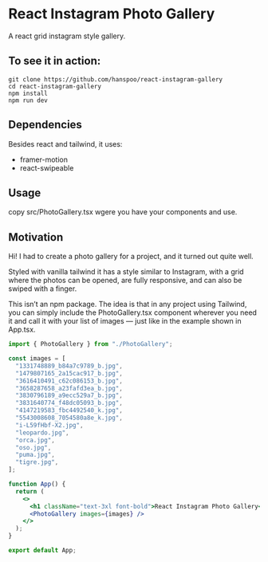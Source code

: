 # React Instagram Photo Gallery

A react grid instagram style gallery.

## To see it in action:

```
git clone https://github.com/hanspoo/react-instagram-gallery
cd react-instagram-gallery
npm install
npm run dev
```

## Dependencies

Besides react and tailwind, it uses:

- framer-motion
- react-swipeable

## Usage

copy src/PhotoGallery.tsx wgere you have your components and use.

## Motivation

Hi! I had to create a photo gallery for a project, and it turned out quite well.

Styled with vanilla tailwind it has a style similar to Instagram, with a grid where the photos can be opened, are fully responsive, and can also be swiped with a finger.

This isn’t an npm package. The idea is that in any project using Tailwind, you can simply include the PhotoGallery.tsx component wherever you need it and call it with your list of images — just like in the example shown in App.tsx.

```jsx
import { PhotoGallery } from "./PhotoGallery";

const images = [
  "1331748889_b84a7c9789_b.jpg",
  "1479807165_2a15cac917_b.jpg",
  "3616410491_c62c086153_b.jpg",
  "3658287658_a23fafd3ea_b.jpg",
  "3830796189_a9ecc529a7_b.jpg",
  "3831640774_f48dc05093_b.jpg",
  "4147219583_fbc4492540_k.jpg",
  "5543008608_7054580a8e_k.jpg",
  "i-L59fHbf-X2.jpg",
  "leopardo.jpg",
  "orca.jpg",
  "oso.jpg",
  "puma.jpg",
  "tigre.jpg",
];

function App() {
  return (
    <>
      <h1 className="text-3xl font-bold">React Instagram Photo Gallery</h1>
      <PhotoGallery images={images} />
    </>
  );
}

export default App;
```
